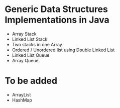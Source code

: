 # Generic Data Structures Implementations in Java

- Array Stack
- Linked List Stack
- Two stacks in one Array
- Ordered / Unordered list using Double Linked List
- Linked List Queue
- Array Queue

# To be added
- ArrayList
- HashMap
